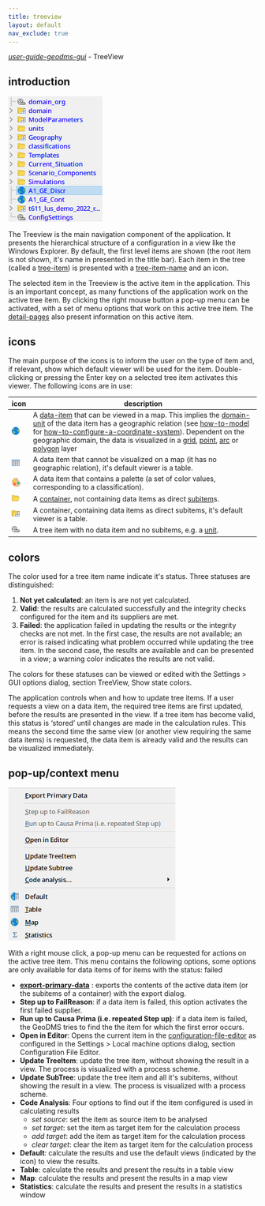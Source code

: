 ```yaml
---
title: treeview
layout: default
nav_exclude: true
---
```

_[user-guide-geodms-gui](user-guide-geodms-gui)_ - TreeView

## introduction

![](../assets/img/GUI/treeview.png)

The Treeview is the main navigation component of the application. It presents the hierarchical structure of a configuration in a view like the Windows Explorer. By default, the first level items are shown (the root item is not shown, it's name in presented in the title bar). Each item in the tree (called a [tree-item](tree-item)) is presented with a [tree-item-name](tree-item-name) and an icon. 

The selected item in the Treeview is the active item in the application. This is an important concept, as many functions of the application work on the active tree item. By clicking the right mouse button a pop-up menu can be activated, with a set of menu options that work on this active tree item. The [detail-pages](detail-pages) also present information on this active item.

## icons

The main purpose of the icons is to inform the user on the type of item and, if relevant, show which default viewer will be used for the item. Double-clicking or pressing the Enter key on a selected tree item activates this viewer. The following icons are in use:

|icon|description|
|----|-----|
| ![](../assets/img/GUI/tv_globe.bmp) |A [data-item](data-item) that can be viewed in a map. This implies the [domain-unit](domain-unit) of the data item has a geographic relation (see [how-to-model](how-to-model) for [how-to-configure-a-coordinate-system](how-to-configure-a-coordinate-system)). Dependent on the geographic domain, the data is visualized in a [grid](grid), [point](point), [arc](arc) or [polygon](polygon) layer|
|![](../assets/img/GUI/tv_table.bmp) | A data item that cannot be visualized on a map (it has no geographic relation), it's default viewer is a table.
|![](../assets/img/GUI/tv_palette.bmp) | A data item that contains a palette (a set of color values, corresponding to a classification).
|![](../assets/img/GUI/tv_container.bmp) | A [container](container), not containing data items as direct [subitem](subitem)s.
|![](../assets/img/GUI/tv_container_table.bmp) | A container, containing data items as direct subitems, it's default viewer is a table. 
|![](../assets/img/GUI/tv_unit_white.bmp)|  A tree item with no data item and no subitems, e.g. a [unit](unit).

## colors
The color used for a tree item name indicate it's status. Three statuses are distinguished:
1. **Not yet calculated**: an item is are not yet calculated.
2. **Valid**: the results are calculated successfully and the integrity checks configured for the item and its suppliers are met.
3. **Failed**: the application failed in updating the results or the integrity checks are not met. 
In the first case, the results are not available; an error is raised indicating what problem occurred while updating the tree item. 
In the second case, the results are available and can be presented in a view; a warning color indicates the results are not valid.

The colors for these statuses can be viewed or edited with the Settings > GUI options dialog, section TreeView, Show state colors. 

The application controls when and how to update tree items. If a user requests a view on a data item, the required tree items are first updated, before the results are presented in the view. If a tree item has become valid, this status is ‘stored’ until changes are made in the calculation rules. This means the second time the same view (or another view requiring the same data items) is requested, the data item is already valid and the results can be visualized immediately.
 

## pop-up/context menu
![](../assets/img/GUI/popupmenu.png)

With a right mouse click, a pop-up menu can be requested for actions on the active tree item. This menu contains the following options, some options are only available for data items of for items with the status: failed

- **[export-primary-data](export-primary-data)** : exports the contents of the active data item (or the subitems of a container) with the export dialog.
- **Step up to FailReason**: if a data item is failed, this option activates the first failed supplier. 
- **Run up to Causa Prima (i.e. repeated Step up)**: if a data item is failed, the GeoDMS tries to find the the item for which the first error occurs.
- **Open in Editor**: Opens the current item in the [configuration-file-editor](configuration-file-editor) as configured in the Settings > Local machine options dialog, section Configuration File Editor.  
- **Update TreeItem**: update the tree item, without showing the result in a view. The process is visualized with a process scheme. 
- **Update SubTree**: update the tree item and all it's subitems, without showing the result in a view. The process is visualized with a process scheme. 
- **Code Analysis**: Four options to find out if the item configured is used in calculating results
  - _set source_: set the item as source item to be analysed
  - _set target_: set the item as target item for the calculation process 
  - _add target_: add the item as target item for the calculation process
  - _clear target_: clear the item as target item for the calculation process
- **Default**: calculate the results and use the default views (indicated by the icon) to view the results.
- **Table**: calculate the results and present the results in a table view
- **Map**: calculate the results and present the results in a map view
- **Statistics**: calculate the results and present the results in a statistics window
